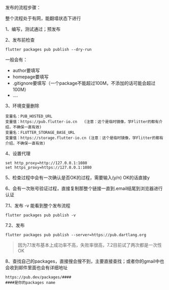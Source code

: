 发布的流程步骤：

整个流程处于有网，能翻墙状态下进行

1、编写，测试通过；预发布

2、发布前检查
```
flutter packages pub publish --dry-run
```

一般会有：

- author要填写
- homepage要填写
- .gitignore要填写（一个package不能超过100M，不添加的话可能会超过100M）
- ....


3、环境变量删除

```
变量名：PUB_HOSTED_URL
变量值：https://pub.flutter-io.cn	(注意：这个是临时镜像，学Flitter的都有介绍，不确保一直有效)
变量名：FLUTTER_STORAGE_BASE_URL
变量值：https://storage.flutter-io.cn (注意：这个是临时镜像，学Flitter的都有介绍，不确保一直有效)

```

4、设置代理

```
set http_proxy=http://127.0.0.1:1080
set https_proxy=https://127.0.0.1:1080

```

5、检查过程中会有一次确认是否OK的过程，需要输入(y/n)  OK的话直接y

6、会有一次账号验证过程，直接复制那整个链接一直到.email结尾到浏览器进行认证

7.1、发布 -v 能看到整个发布流程
```
flutter packages pub publish -v
```

7.2、发布
```
flutter packages pub publish --server=https://pub.dartlang.org
```

> 因为7.1发布基本上成功率不高，失败率很高，7.2目前试了两次都是一次性OK


8、查找自己的packages，直接搜会搜不到，主要直接查找；或者你的gmail中也会收到邮件里面也会有详细地址
```
https://pub.dev/packages/####
####是你的packages name
```